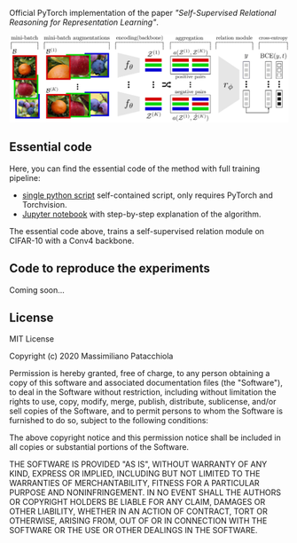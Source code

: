 

Official PyTorch implementation of the paper *"Self-Supervised Relational Reasoning for Representation Learning"*.


<p align="center">
  <img width="600" alt="self-supervised relational reasoning" src="./etc/model.png">
</p>

Essential code
--------------


Here, you can find the essential code of the method with full training pipeline: 

- [single python script](./essential_script.py) self-contained script, only requires PyTorch and Torchvision.
- [Jupyter notebook](./essential_notebook.ipynb) with step-by-step explanation of the algorithm.

The essential code above, trains a self-supervised relation module on CIFAR-10 with a Conv4 backbone.


Code to reproduce the experiments
--------------------------------

Coming soon...


License
-------

MIT License

Copyright (c) 2020 Massimiliano Patacchiola

Permission is hereby granted, free of charge, to any person obtaining a copy
of this software and associated documentation files (the "Software"), to deal
in the Software without restriction, including without limitation the rights
to use, copy, modify, merge, publish, distribute, sublicense, and/or sell
copies of the Software, and to permit persons to whom the Software is
furnished to do so, subject to the following conditions:

The above copyright notice and this permission notice shall be included in all
copies or substantial portions of the Software.

THE SOFTWARE IS PROVIDED "AS IS", WITHOUT WARRANTY OF ANY KIND, EXPRESS OR
IMPLIED, INCLUDING BUT NOT LIMITED TO THE WARRANTIES OF MERCHANTABILITY,
FITNESS FOR A PARTICULAR PURPOSE AND NONINFRINGEMENT. IN NO EVENT SHALL THE
AUTHORS OR COPYRIGHT HOLDERS BE LIABLE FOR ANY CLAIM, DAMAGES OR OTHER
LIABILITY, WHETHER IN AN ACTION OF CONTRACT, TORT OR OTHERWISE, ARISING FROM,
OUT OF OR IN CONNECTION WITH THE SOFTWARE OR THE USE OR OTHER DEALINGS IN THE
SOFTWARE.

